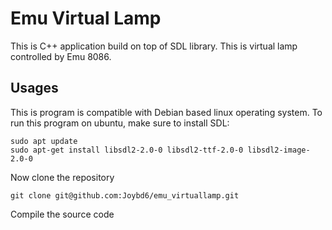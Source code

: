 # Emu Virtual Lamp
This is C++ application build on top of SDL library. This is virtual lamp controlled by Emu 8086.

## Usages
This is program is compatible with Debian based linux operating system.
To run this program on ubuntu, make sure to install SDL:
```
sudo apt update
sudo apt-get install libsdl2-2.0-0 libsdl2-ttf-2.0-0 libsdl2-image-2.0-0
```

Now clone the repository
```
git clone git@github.com:Joybd6/emu_virtuallamp.git
```

Compile the source code

